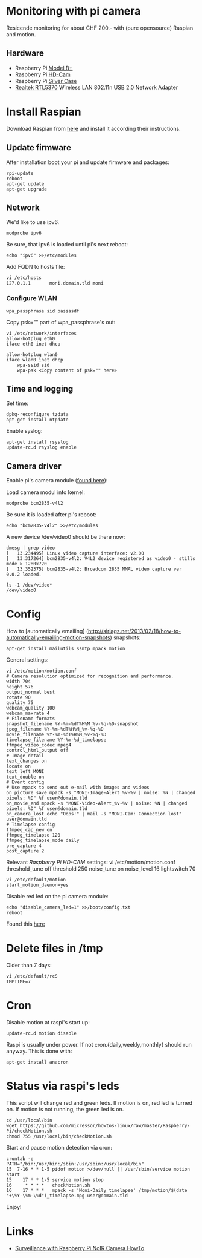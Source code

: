 # Monitoring with pi camera

Resicende monitoring for about CHF 200.- with (pure opensource) Raspian and motion.

## Hardware

* Raspberry Pi [Model B+](https://www.pi-shop.ch/raspberry-pi-model-b)
* Raspberry Pi [HD-Cam](https://www.pi-shop.ch/hd-kamera-raspberry-pi)
* Raspberry Pi [Silver Case](https://www.adafruit.com/products/2346)
* [Realtek RTL5370](https://www.pi-shop.ch/miniature-wifi-802-11b-g-n-module-fuer-raspberry-pi) Wireless LAN 802.11n USB 2.0 Network Adapter

# Install Raspian
Download Raspian from [here](https://www.raspberrypi.org/downloads/raspbian/) and install it
according their instructions.

## Update firmware

After installation boot your pi and update firmware and packages:

	rpi-update
	reboot
	apt-get update
	apt-get upgrade

## Network

We'd like to use ipv6.

	modprobe ipv6

Be sure, that ipv6 is loaded until pi's next reboot:

	echo "ipv6" >>/etc/modules

Add FQDN to hosts file:

	vi /etc/hosts
	127.0.1.1       moni.domain.tld moni

### Configure WLAN

	wpa_passphrase sid passasdf

Copy psk="" part of wpa_passphrase's out:

	vi /etc/network/interfaces
	allow-hotplug eth0
	iface eth0 inet dhcp

	allow-hotplug wlan0
	iface wlan0 inet dhcp
		wpa-ssid sid
		wpa-psk <Copy content of psk="" here>

## Time and logging

Set time:

	dpkg-reconfigure tzdata
	apt-get install ntpdate

Enable syslog:

	apt-get install rsyslog
	update-rc.d rsyslog enable

## Camera driver

Enable pi's camera module ([found here](http://raspberrypi.stackexchange.com/questions/10480/raspi-camera-board-and-motion)):

Load camera modul into kernel:

	modprobe bcm2835-v4l2

Be sure it is loaded after pi's reboot:

	echo "bcm2835-v4l2" >>/etc/modules

A new device /dev/video0 should be there now:

	dmesg | grep video
	[   13.234495] Linux video capture interface: v2.00
	[   13.317264] bcm2835-v4l2: V4L2 device registered as video0 - stills mode > 1280x720
	[   13.352375] bcm2835-v4l2: Broadcom 2835 MMAL video capture ver 0.0.2 loaded.

	ls -1 /dev/video*
	/dev/video0

# Config

How to [automatically emailing] (http://sirlagz.net/2013/02/18/how-to-automatically-emailing-motion-snapshots) snapshots:

	apt-get install mailutils ssmtp mpack motion

General settings:

	vi /etc/motion/motion.conf
	# Camera resolution optimized for recognition and performance.
	width 704
	height 576
	output_normal best
	rotate 90
	quality 75
	webcam_quality 100
	webcam_maxrate 4
	# Filename formats
	snapshot_filename %Y-%m-%dT%H%M_%v-%q-%D-snapshot
	jpeg_filename %Y-%m-%dT%H%M_%v-%q-%D
	movie_filename %Y-%m-%dT%H%M_%v-%q-%D
	timelapse_filename %Y-%m-%d_timelapse
	ffmpeg_video_codec mpeg4
	control_html_output off
	# Image detail
	text_changes on
	locate on
	text_left MONI
	text_double on
	# Event config
	# Use mpack to send out e-mail with images and videos
	on_picture_save mpack -s "MONI-Image-Alert_%v-%v | noise: %N | changed pixels: %D" %f user@domain.tld
	on_movie_end mpack -s "MONI-Video-Alert_%v-%v | noise: %N | changed pixels: %D" %f user@domain.tld
	on_camera_lost echo "Oops!" | mail -s "MONI-Cam: Connection lost" user@domain.tld
	# Timelapse config
	ffmpeg_cap_new on
	ffmpeg_timelapse 120
	ffmpeg_timelapse_mode daily
	pre_capture 4
	post_capture 2

Relevant *Raspberry Pi HD-CAM* settings:
	vi /etc/motion/motion.conf
	threshold_tune off
	threshold 250
	noise_tune on
	noise_level 16
	lightswitch 70

	vi /etc/default/motion
	start_motion_daemon=yes

Disable red led on the pi camera module:

	echo "disable_camera_led=1" >>/boot/config.txt
	reboot

Found this [here](http://www.raspberrypi-spy.co.uk/2013/05/how-to-disable-the-red-led-on-the-pi-camera-module/)

# Delete files in /tmp

Older than 7 days:

	vi /etc/default/rcS
	TMPTIME=7

# Cron

Disable motion at raspi's start up:

	update-rc.d motion disable

Raspi is usually under power. If not cron.{daily,weekly,monthly} should run anyway. This is done with:

	apt-get install anacron

# Status via raspi's leds

This script will change red and green leds. If motion is on, red led is
turned on. If motion is not running, the green led is on.

	cd /usr/local/bin
	wget https://github.com/micressor/howtos-linux/raw/master/Raspberry-Pi/checkMotion.sh
	chmod 755 /usr/local/bin/checkMotion.sh

Start and pause motion detection via cron:

	crontab -e
	PATH="/bin:/usr/bin:/sbin:/usr/sbin:/usr/local/bin"
	15  7-16 * * 1-5 pidof motion >/dev/null || /usr/sbin/service motion start
	15    17 * * 1-5 service motion stop
	16     * * * *   checkMotion.sh
	16    17 * * *   mpack -s 'Moni-Daily_timelapse' /tmp/motion/$(date "+\%Y-\%m-\%d")_timelapse.mpg user@domain.tld

Enjoy!

# Links

* [Surveillance with Raspberry Pi NoIR Camera HowTo](http://www.home-automation-community.com/surveillance-with-raspberry-pi-noir-camera-howto)
